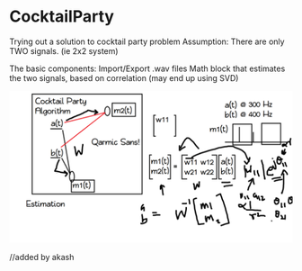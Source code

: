 # CocktailParty

Trying out a solution to cocktail party problem
Assumption: There are only TWO signals. (ie 2x2 system)


The basic components:
Import/Export .wav files
Math block that estimates the two signals, based on correlation (may end up using SVD)

<img src="./basicScheme.png" alt="Problem Statement"/>

//added by akash
